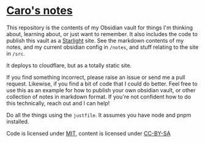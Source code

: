 # [Caro's notes](https://notes.caro.fyi)

This repository is the contents of my Obsidian vault for things I'm thinking about, learning about, or just want to remember.
It also includes the code to publish this vault as a [Starlight](https://starlight.astro.build) site.
See the markdown contents of my notes, and my current obsidian config in `/notes`, and stuff relating to the site in `/src`.

It deploys to cloudflare, but as a totally static site.

If you find something incorrect, please raise an issue or send me a pull request. Likewise, if you find a bit of code that I could do better.
Feel free to use this as an example for how to publish your own obsidian vault, or other collection of notes in markdown format.
If you're not confident how to do this technically, reach out and I can help!

Do all the things using the `justfile`. It assumes you have node and pnpm installed.

Code is licensed under [MIT](./LICENSE), content is licensed under [CC-BY-SA](https://creativecommons.org/licenses/by-sa/4.0/)
